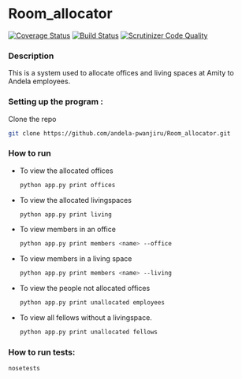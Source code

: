 # Room_allocator
[![Coverage Status](https://coveralls.io/repos/github/andela-lkabui/room_allocator/badge.svg?branch=feature-review)](https://coveralls.io/github/andela-lkabui/room_allocator?branch=feature-review)
[![Build Status](https://travis-ci.org/andela-lkabui/room_allocator.svg?branch=feature-review)](https://travis-ci.org/andela-lkabui/room_allocator)
[![Scrutinizer Code Quality](https://scrutinizer-ci.com/g/andela-pwanjiru/room_allocator/badges/quality-score.png?b=feature-review)](https://scrutinizer-ci.com/g/andela-pwanjiru/room_allocator/?branch=feature-review)


### Description

This is a system used to allocate offices and living spaces at Amity to Andela employees.

### Setting up the program :


Clone the repo

  ```bash
  git clone https://github.com/andela-pwanjiru/Room_allocator.git
  ```

### How to run

* To view the allocated offices
  ```bash
  python app.py print offices
  ```

* To view the allocated livingspaces
  ```bash
  python app.py print living
  ```

* To view members in an office
  ```bash
  python app.py print members <name> --office
  ```

* To view members in a living space
  ```bash
  python app.py print members <name> --living
  ```

* To view the people not allocated offices
  ```bash
  python app.py print unallocated employees
  ```

* To view all fellows without a livingspace.
  ```bash
  python app.py print unallocated fellows
  ```

### How to run tests:
```bash
nosetests
```
